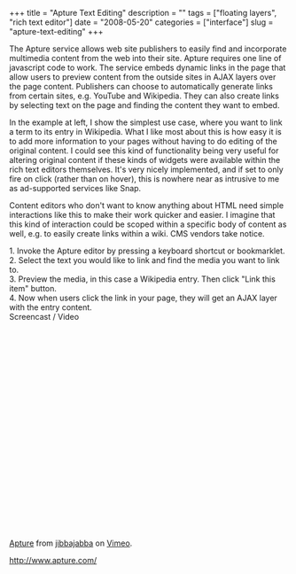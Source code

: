 +++
title = "Apture Text Editing"
description = ""
tags = ["floating layers", "rich text editor"]
date = "2008-05-20"
categories = ["interface"]
slug = "apture-text-editing"
+++


<p>The Apture service allows web site publishers to easily find and incorporate multimedia content from the web into their site. Apture requires one line of javascript code to work. The service embeds dynamic links in the page that allow users to preview content from the outside sites in AJAX layers over the page content. Publishers can choose to automatically generate links from certain sites, e.g. YouTube and Wikipedia. They can also create links by selecting text on the page and finding the content they want to embed.</p>
<p>In the example at left, I show the simplest use case, where you want to link a term to its entry in Wikipedia. What I like most about this is how easy it is to add more information to your pages without having to do editing of the original content. I could see this kind of functionality being very useful for altering original content if these kinds of widgets were available within the rich text editors themselves. It's very nicely implemented, and if set to only fire on click (rather than on hover), this is nowhere near as intrusive to me as ad-supported services like Snap. </p>
<p>Content editors who don't want to know anything about HTML need simple interactions like this to make their work quicker and easier. I imagine that this kind of interaction could be scoped within a specific body of content as well, e.g. to easily create links within a wiki. CMS vendors take notice.</p>
<div id="screens-full" class="clear"><div class="caption">1. Invoke the Apture editor by pressing a keyboard shortcut or bookmarklet.</div><div class="fullimg clear"><a href="//konigi.com/media/interface/apture-editor-1.png" class="group" rel="group" title="1. Invoke the Apture editor by pressing a keyboard shortcut or bookmarklet."><img src="//konigi.com/media/interface/apture-editor-1.png" alt="" class="img-responsive"></a></div></div><div id="screens-full" class="clear"><div class="caption">2. Select the text you would like to link and find the media you want to link to.</div><div class="fullimg clear"><a href="//konigi.com/media/interface/apture-editor-2.png" class="group" rel="group" title="2. Select the text you would like to link and find the media you want to link to."><img src="//konigi.com/media/interface/apture-editor-2.png" alt="" class="img-responsive"></a></div></div><div id="screens-full" class="clear"><div class="caption">3. Preview the media, in this case a Wikipedia entry. Then click &quot;Link this item&quot; button.</div><div class="fullimg clear"><a href="//konigi.com/media/interface/apture-editor-3.png" class="group" rel="group" title="3. Preview the media, in this case a Wikipedia entry. Then click &quot;Link this item&quot; button."><img src="//konigi.com/media/interface/apture-editor-3.png" alt="" class="img-responsive"></a></div></div><div id="screens-full" class="clear"><div class="caption">4. Now when users click the link in your page, they will get an AJAX layer with the entry content. </div><div class="fullimg clear"><a href="//konigi.com/media/interface/apture-editor-4.png" class="group" rel="group" title="4. Now when users click the link in your page, they will get an AJAX layer with the entry content. "><img src="//konigi.com/media/interface/apture-editor-4.png" alt="" class="img-responsive"></a></div></div><div class="video"><div class="caption aptureNoAutolink">Screencast / Video</div><div class="video-object"><object width="610" height="392">	<param name="allowfullscreen" value="true" />	<param name="allowscriptaccess" value="always" />	<param name="movie" value="http://www.vimeo.com/moogaloop.swf?clip_id=1042599&amp;server=www.vimeo.com&amp;show_title=1&amp;show_byline=1&amp;show_portrait=0&amp;color=00ADEF&amp;fullscreen=1" />	<embed src="http://www.vimeo.com/moogaloop.swf?clip_id=1042599&amp;server=www.vimeo.com&amp;show_title=1&amp;show_byline=1&amp;show_portrait=0&amp;color=00ADEF&amp;fullscreen=1" type="application/x-shockwave-flash" allowfullscreen="true" allowscriptaccess="always" width="610" height="392"></embed></object><br /><a href="http://www.vimeo.com/1042599?pg=embed&amp;sec=1042599">Apture</a> from <a href="http://www.vimeo.com/jibbajabba?pg=embed&amp;sec=1042599">jibbajabba</a> on <a href="http://vimeo.com/?pg=embed&amp;sec=1042599">Vimeo</a>.</div></div>        
<p><a href="http://www.apture.com/">http://www.apture.com/</a></p>

